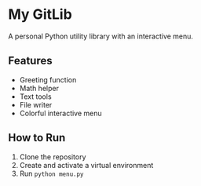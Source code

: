 # My GitLib

A personal Python utility library with an interactive menu.

## Features
- Greeting function
- Math helper
- Text tools
- File writer
- Colorful interactive menu

## How to Run
1. Clone the repository
2. Create and activate a virtual environment
3. Run `python menu.py`

